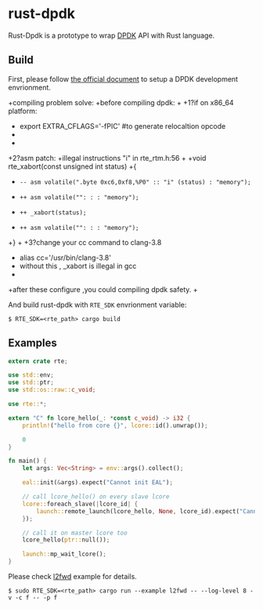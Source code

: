 # rust-dpdk

Rust-Dpdk is a prototype to wrap [DPDK](http://dpdk.org/) API with Rust language.

## Build

First, please follow [the official document](http://dpdk.org/doc/guides/linux_gsg/build_dpdk.html) to setup a DPDK development envrionment.


+compiling problem solve:
 +before compiling dpdk:
 +
 +1?if on x86_64 platform:
 +    export EXTRA_CFLAGS='-fPIC'  #to generate relocaltion opcode
 +    
 +    
 +2?asm patch:
 +illegal instructions "i"  in rte_rtm.h:56
 +
 +void rte_xabort(const unsigned int status)
 +{
 +     -- asm volatile(".byte 0xc6,0xf8,%P0" :: "i" (status) : "memory");
 +     ++ asm volatile("": : : "memory");
 +     ++ _xabort(status);
 +     ++ asm volatile("": : : "memory");
 +}
 +
 +3?change your cc command to clang-3.8 
 + alias cc='/usr/bin/clang-3.8'
 + without this , _xabort is illegal in gcc
 +
 +after these configure ,you could compiling dpdk safety.
 +

And build rust-dpdk with `RTE_SDK` envrionment variable:

```
$ RTE_SDK=<rte_path> cargo build
```

## Examples

```rust
extern crate rte;

use std::env;
use std::ptr;
use std::os::raw::c_void;

use rte::*;

extern "C" fn lcore_hello(_: *const c_void) -> i32 {
    println!("hello from core {}", lcore::id().unwrap());

    0
}

fn main() {
    let args: Vec<String> = env::args().collect();

    eal::init(&args).expect("Cannot init EAL");

    // call lcore_hello() on every slave lcore
    lcore::foreach_slave(|lcore_id| {
        launch::remote_launch(lcore_hello, None, lcore_id).expect("Cannot launch task");
    });

    // call it on master lcore too
    lcore_hello(ptr::null());

    launch::mp_wait_lcore();
}
```

Please check [l2fwd](rte/examples/l2fwd/l2fwd.rs) example for details.

```
$ sudo RTE_SDK=<rte_path> cargo run --example l2fwd -- --log-level 8 -v -c f -- -p f
```
